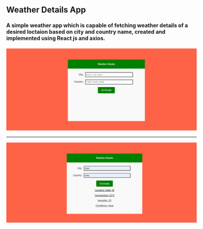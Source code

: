 ## Weather Details App

#### A simple weather app which is capable of fetching  weather details of a desired loctaion based on city and country name, created and implemented using React js and axios. 

<img src="/src/images/App2.PNG"/>
<hr/>
<img src="/src/images/app1.PNG"/>